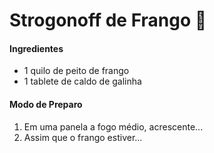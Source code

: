 # Strogonoff de Frango :chicken:

#### Ingredientes

- 1 quilo de peito de frango
- 1 tablete de caldo de galinha

#### Modo de Preparo

1. Em uma panela a fogo médio, acrescente...
2. Assim que o frango estiver...

